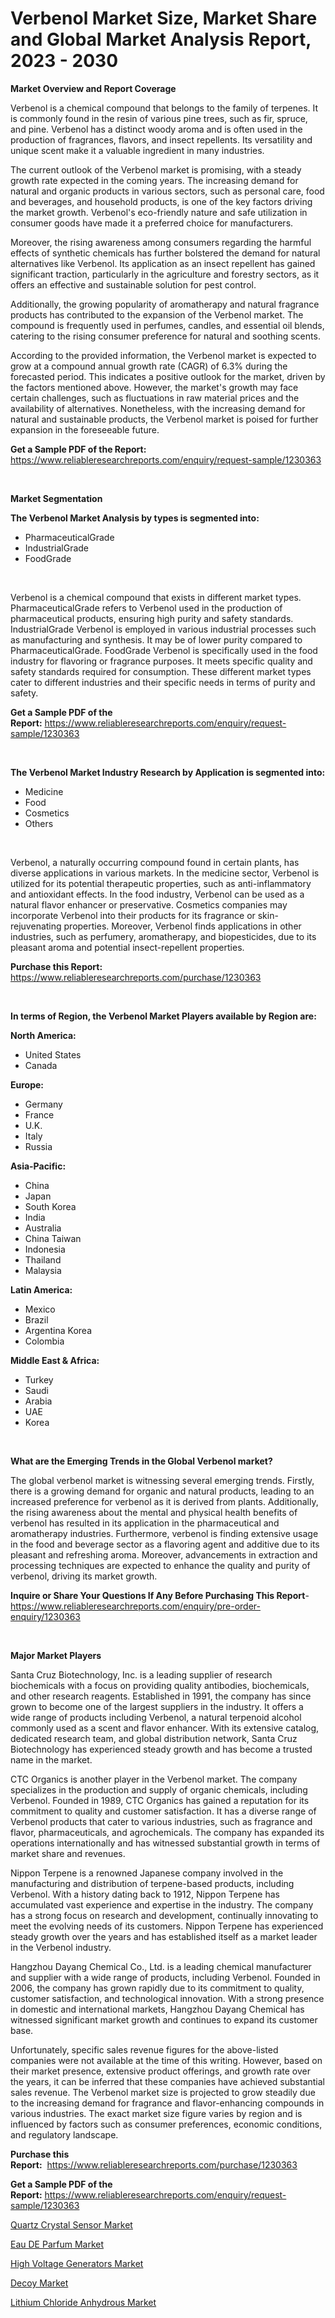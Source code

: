 <p><h1>Verbenol Market Size, Market Share and Global Market Analysis Report, 2023 - 2030</h1></p><p><strong>Market Overview and Report Coverage</strong></p>
<p><p>Verbenol is a chemical compound that belongs to the family of terpenes. It is commonly found in the resin of various pine trees, such as fir, spruce, and pine. Verbenol has a distinct woody aroma and is often used in the production of fragrances, flavors, and insect repellents. Its versatility and unique scent make it a valuable ingredient in many industries.</p><p>The current outlook of the Verbenol market is promising, with a steady growth rate expected in the coming years. The increasing demand for natural and organic products in various sectors, such as personal care, food and beverages, and household products, is one of the key factors driving the market growth. Verbenol's eco-friendly nature and safe utilization in consumer goods have made it a preferred choice for manufacturers.</p><p>Moreover, the rising awareness among consumers regarding the harmful effects of synthetic chemicals has further bolstered the demand for natural alternatives like Verbenol. Its application as an insect repellent has gained significant traction, particularly in the agriculture and forestry sectors, as it offers an effective and sustainable solution for pest control.</p><p>Additionally, the growing popularity of aromatherapy and natural fragrance products has contributed to the expansion of the Verbenol market. The compound is frequently used in perfumes, candles, and essential oil blends, catering to the rising consumer preference for natural and soothing scents.</p><p>According to the provided information, the Verbenol market is expected to grow at a compound annual growth rate (CAGR) of 6.3% during the forecasted period. This indicates a positive outlook for the market, driven by the factors mentioned above. However, the market's growth may face certain challenges, such as fluctuations in raw material prices and the availability of alternatives. Nonetheless, with the increasing demand for natural and sustainable products, the Verbenol market is poised for further expansion in the foreseeable future.</p></p>
<p><strong>Get a Sample PDF of the Report:</strong> <a href="https://www.reliableresearchreports.com/enquiry/request-sample/1230363">https://www.reliableresearchreports.com/enquiry/request-sample/1230363</a></p>
<p>&nbsp;</p>
<p><strong>Market Segmentation</strong></p>
<p><strong>The Verbenol Market Analysis by types is segmented into:</strong></p>
<p><ul><li>PharmaceuticalGrade</li><li>IndustrialGrade</li><li>FoodGrade</li></ul></p>
<p>&nbsp;</p>
<p><p>Verbenol is a chemical compound that exists in different market types. PharmaceuticalGrade refers to Verbenol used in the production of pharmaceutical products, ensuring high purity and safety standards. IndustrialGrade Verbenol is employed in various industrial processes such as manufacturing and synthesis. It may be of lower purity compared to PharmaceuticalGrade. FoodGrade Verbenol is specifically used in the food industry for flavoring or fragrance purposes. It meets specific quality and safety standards required for consumption. These different market types cater to different industries and their specific needs in terms of purity and safety.</p></p>
<p><strong>Get a Sample PDF of the Report:</strong>&nbsp;<a href="https://www.reliableresearchreports.com/enquiry/request-sample/1230363">https://www.reliableresearchreports.com/enquiry/request-sample/1230363</a></p>
<p>&nbsp;</p>
<p><strong>The Verbenol Market Industry Research by Application is segmented into:</strong></p>
<p><ul><li>Medicine</li><li>Food</li><li>Cosmetics</li><li>Others</li></ul></p>
<p>&nbsp;</p>
<p><p>Verbenol, a naturally occurring compound found in certain plants, has diverse applications in various markets. In the medicine sector, Verbenol is utilized for its potential therapeutic properties, such as anti-inflammatory and antioxidant effects. In the food industry, Verbenol can be used as a natural flavor enhancer or preservative. Cosmetics companies may incorporate Verbenol into their products for its fragrance or skin-rejuvenating properties. Moreover, Verbenol finds applications in other industries, such as perfumery, aromatherapy, and biopesticides, due to its pleasant aroma and potential insect-repellent properties.</p></p>
<p><strong>Purchase this Report:</strong>&nbsp; <a href="https://www.reliableresearchreports.com/purchase/1230363">https://www.reliableresearchreports.com/purchase/1230363</a></p>
<p>&nbsp;</p>
<p><strong>In terms of Region, the Verbenol Market Players available by Region are:</strong></p>
<p>
    <p> <strong> North America: </strong>
        <ul>
            <li>United States</li>
            <li>Canada</li>
        </ul>
        </p> 
    <p> <strong> Europe: </strong>
        <ul>
            <li>Germany</li>
            <li>France</li>
            <li>U.K.</li>
            <li>Italy</li>
            <li>Russia</li>
        </ul>
        </p> 
    <p> <strong> Asia-Pacific: </strong>
        <ul>
            <li>China</li>
            <li>Japan</li>
            <li>South Korea</li>
            <li>India</li>
            <li>Australia</li>
            <li>China Taiwan</li>
            <li>Indonesia</li>
            <li>Thailand</li>
            <li>Malaysia</li>
        </ul>
        </p> 
    <p> <strong> Latin America: </strong>
        <ul>
            <li>Mexico</li>
            <li>Brazil</li>
            <li>Argentina Korea</li>
            <li>Colombia</li>
        </ul>
        </p> 
    <p> <strong> Middle East & Africa: </strong>
        <ul>
            <li>Turkey</li>
            <li>Saudi</li>
            <li>Arabia</li>
            <li>UAE</li>
            <li>Korea</li>
        </ul>
    </p>
    </p>
<p>&nbsp;</p>
<p><strong>What are the Emerging Trends in the Global Verbenol market?</strong></p>
<p><p>The global verbenol market is witnessing several emerging trends. Firstly, there is a growing demand for organic and natural products, leading to an increased preference for verbenol as it is derived from plants. Additionally, the rising awareness about the mental and physical health benefits of verbenol has resulted in its application in the pharmaceutical and aromatherapy industries. Furthermore, verbenol is finding extensive usage in the food and beverage sector as a flavoring agent and additive due to its pleasant and refreshing aroma. Moreover, advancements in extraction and processing techniques are expected to enhance the quality and purity of verbenol, driving its market growth.</p></p>
<p><strong>Inquire or Share Your Questions If Any Before Purchasing This Report</strong>- <a href="https://www.reliableresearchreports.com/enquiry/pre-order-enquiry/1230363">https://www.reliableresearchreports.com/enquiry/pre-order-enquiry/1230363</a></p>
<p>&nbsp;</p>
<p><strong>Major Market Players</strong></p>
<p><p>Santa Cruz Biotechnology, Inc. is a leading supplier of research biochemicals with a focus on providing quality antibodies, biochemicals, and other research reagents. Established in 1991, the company has since grown to become one of the largest suppliers in the industry. It offers a wide range of products including Verbenol, a natural terpenoid alcohol commonly used as a scent and flavor enhancer. With its extensive catalog, dedicated research team, and global distribution network, Santa Cruz Biotechnology has experienced steady growth and has become a trusted name in the market.</p><p>CTC Organics is another player in the Verbenol market. The company specializes in the production and supply of organic chemicals, including Verbenol. Founded in 1989, CTC Organics has gained a reputation for its commitment to quality and customer satisfaction. It has a diverse range of Verbenol products that cater to various industries, such as fragrance and flavor, pharmaceuticals, and agrochemicals. The company has expanded its operations internationally and has witnessed substantial growth in terms of market share and revenues.</p><p>Nippon Terpene is a renowned Japanese company involved in the manufacturing and distribution of terpene-based products, including Verbenol. With a history dating back to 1912, Nippon Terpene has accumulated vast experience and expertise in the industry. The company has a strong focus on research and development, continually innovating to meet the evolving needs of its customers. Nippon Terpene has experienced steady growth over the years and has established itself as a market leader in the Verbenol industry.</p><p>Hangzhou Dayang Chemical Co., Ltd. is a leading chemical manufacturer and supplier with a wide range of products, including Verbenol. Founded in 2006, the company has grown rapidly due to its commitment to quality, customer satisfaction, and technological innovation. With a strong presence in domestic and international markets, Hangzhou Dayang Chemical has witnessed significant market growth and continues to expand its customer base.</p><p>Unfortunately, specific sales revenue figures for the above-listed companies were not available at the time of this writing. However, based on their market presence, extensive product offerings, and growth rate over the years, it can be inferred that these companies have achieved substantial sales revenue. The Verbenol market size is projected to grow steadily due to the increasing demand for fragrance and flavor-enhancing compounds in various industries. The exact market size figure varies by region and is influenced by factors such as consumer preferences, economic conditions, and regulatory landscape.</p></p>
<p><strong>Purchase this Report:</strong>&nbsp;&nbsp;<a href="https://www.reliableresearchreports.com/purchase/1230363">https://www.reliableresearchreports.com/purchase/1230363</a></p>
<p></p>
<p><strong>Get a Sample PDF of the Report:</strong>&nbsp;<a href="https://www.reliableresearchreports.com/enquiry/request-sample/1230363">https://www.reliableresearchreports.com/enquiry/request-sample/1230363</a></p>
<p><p><a href="https://medium.com/@krish.reportprime/quartz-crystal-sensor-market-research-report-its-history-and-forecast-2023-to-2030-f7cc468a9433">Quartz Crystal Sensor Market</a></p><p><a href="https://github.com/santosh758595/Market-Research-Report-List-1/blob/main/eau-de-parfum-market.md">Eau DE Parfum Market</a></p><p><a href="https://medium.com/@krishna_35021/high-voltage-generators-market-furnishes-information-on-market-share-market-trends-and-market-90e221a195c5">High Voltage Generators Market</a></p><p><a href="https://medium.com/@vrahul.reportprime/decoy-market-insights-into-market-cagr-market-trends-and-growth-strategies-5ec3c264f65d">Decoy Market</a></p><p><a href="https://github.com/Chiragrp25/Market-Research-Report-List-1/blob/main/lithium-chloride-anhydrous-market.md">Lithium Chloride Anhydrous Market</a></p></p>
